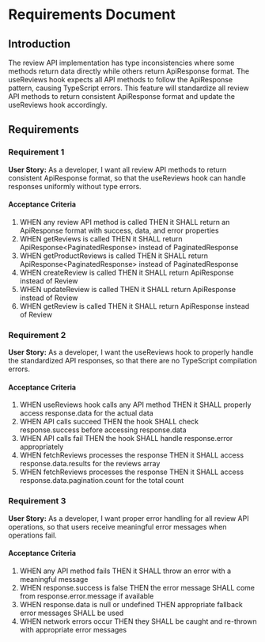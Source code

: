 # Requirements Document

## Introduction

The review API implementation has type inconsistencies where some methods return data directly while others return ApiResponse<T> format. The useReviews hook expects all API methods to follow the ApiResponse<T> pattern, causing TypeScript errors. This feature will standardize all review API methods to return consistent ApiResponse<T> format and update the useReviews hook accordingly.

## Requirements

### Requirement 1

**User Story:** As a developer, I want all review API methods to return consistent ApiResponse<T> format, so that the useReviews hook can handle responses uniformly without type errors.

#### Acceptance Criteria

1. WHEN any review API method is called THEN it SHALL return an ApiResponse<T> format with success, data, and error properties
2. WHEN getReviews is called THEN it SHALL return ApiResponse<PaginatedResponse<Review>> instead of PaginatedResponse<Review>
3. WHEN getProductReviews is called THEN it SHALL return ApiResponse<PaginatedResponse<Review>> instead of PaginatedResponse<Review>
4. WHEN createReview is called THEN it SHALL return ApiResponse<Review> instead of Review
5. WHEN updateReview is called THEN it SHALL return ApiResponse<Review> instead of Review
6. WHEN getReview is called THEN it SHALL return ApiResponse<Review> instead of Review

### Requirement 2

**User Story:** As a developer, I want the useReviews hook to properly handle the standardized API responses, so that there are no TypeScript compilation errors.

#### Acceptance Criteria

1. WHEN useReviews hook calls any API method THEN it SHALL properly access response.data for the actual data
2. WHEN API calls succeed THEN the hook SHALL check response.success before accessing response.data
3. WHEN API calls fail THEN the hook SHALL handle response.error appropriately
4. WHEN fetchReviews processes the response THEN it SHALL access response.data.results for the reviews array
5. WHEN fetchReviews processes the response THEN it SHALL access response.data.pagination.count for the total count

### Requirement 3

**User Story:** As a developer, I want proper error handling for all review API operations, so that users receive meaningful error messages when operations fail.

#### Acceptance Criteria

1. WHEN any API method fails THEN it SHALL throw an error with a meaningful message
2. WHEN response.success is false THEN the error message SHALL come from response.error.message if available
3. WHEN response.data is null or undefined THEN appropriate fallback error messages SHALL be used
4. WHEN network errors occur THEN they SHALL be caught and re-thrown with appropriate error messages